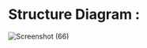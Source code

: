 # Structure Diagram :
![Screenshot (66)](https://user-images.githubusercontent.com/98826329/155869831-7695ba11-f2f3-4e1e-b2d8-95b63802ee1d.png)
